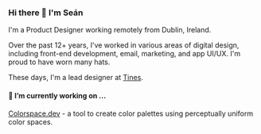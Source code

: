 ### Hi there 👋 I'm Seán

I'm a Product Designer working remotely from Dublin, Ireland.

Over the past 12+ years, I've worked in various areas of digital design, including front-end development, email, marketing, and app UI/UX. I'm proud to have worn many hats.

These days, I'm a lead designer at [Tines](https://www.tines.com/).

#### 🔭 I’m currently working on ...

[Colorspace.dev](https://www.colorspace.dev/) - a tool to create color palettes using perceptually uniform color spaces.

<!--
**seanehalpin/seanehalpin** is a ✨ _special_ ✨ repository because its `README.md` (this file) appears on your GitHub profile.

Here are some ideas to get you started:

- 🔭 I’m currently working on ...
- 🌱 I’m currently learning ...
- 👯 I’m looking to collaborate on ...
- 🤔 I’m looking for help with ...
- 💬 Ask me about ...
- 📫 How to reach me: ...
- 😄 Pronouns: ...
- ⚡ Fun fact: ...
-->
